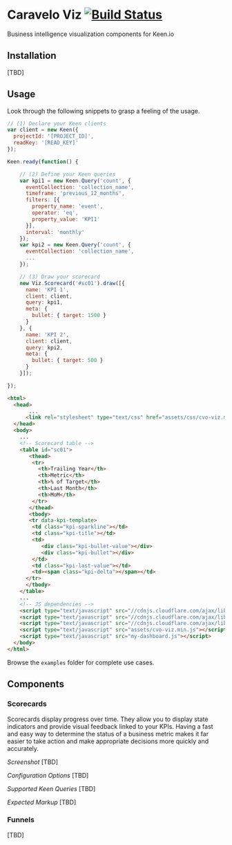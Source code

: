 # Caravelo Viz [![Build Status](https://secure.travis-ci.org/michaux/cvo-viz.png?branch=master)](http://travis-ci.org/michaux/cvo-viz)

Business intelligence visualization components for Keen.io

## Installation

[TBD]

## Usage

Look through the following snippets to grasp a feeling of the usage.

```javascript
// (1) Declare your Keen clients
var client = new Keen({
  projectId: '[PROJECT_ID]',
  readKey: '[READ_KEY]'
});

Keen.ready(function() {

    // (2) Define your Keen queries
    var kpi1 = new Keen.Query('count', {
      eventCollection: 'collection_name',
      timeframe: 'previous_12_months',
      filters: [{
        property_name: 'event',
        operator: 'eq',
        property_value: 'KPI1'
      }],
      interval: 'monthly'
    });
    var kpi2 = new Keen.Query('count', {
      eventCollection: 'collection_name',
      ...
    });

    // (3) Draw your scorecard
    new Viz.Scorecard('#sc01').draw([{
      name: 'KPI 1',
      client: client,
      query: kpi1,
      meta: {
        bullet: { target: 1500 }
      }
    }, {
      name: 'KPI 2',
      client: client,
      query: kpi2,
      meta: {
        bullet: { target: 500 }
      }
    }]);

});
```

```html
<html>
  <head>
       ...
      <link rel="stylesheet" type="text/css" href="assets/css/cvo-viz.min.css"/>
  </head>
  <body>
    ...
    <!-- Scorecard table -->
    <table id="sc01">
       <thead>
        <tr>
          <th>Trailing Year</th>
          <th>Metric</th>
          <th>% of Target</th>
          <th>Last Month</th>
          <th>MoM</th>
        </tr>
       </thead>
       <tbody>
       <tr data-kpi-template>
        <td class="kpi-sparkline"></td>
        <td class="kpi-title"></td>
        <td>
           <div class="kpi-bullet-value"></div>
           <div class="kpi-bullet"></div>
        </td>
        <td class="kpi-last-value"></td>
        <td><span class="kpi-delta"></span></td>
      </tr>
      </tbody>
    </table>
    ...
    <!-- JS dependencies -->
    <script type="text/javascript" src="//cdnjs.cloudflare.com/ajax/libs/jquery/2.1.4/jquery.min.js"></script>
    <script type="text/javascript" src="//cdnjs.cloudflare.com/ajax/libs/keen-js/3.2.7/keen.min.js"></script>
    <script type="text/javascript" src="//cdnjs.cloudflare.com/ajax/libs/jquery-sparklines/2.1.2/jquery.sparkline.min.js"></script>
    <script type="text/javascript" src="assets/cvo-viz.min.js"></script>
    <script type="text/javascript" src="my-dashboard.js"></script>
  </body>
</html>
```

Browse the `examples` folder for complete use cases.

## Components

### Scorecards

Scorecards display progress over time. They allow you to display state indicators and provide visual feedback linked to your KPIs. Having a fast and easy way to determine the status of a business metric makes it far easier to take action and make appropriate decisions more quickly and accurately.

*Screenshot*
[TBD]

*Configuration Options*
[TBD]

*Supported Keen Queries*
[TBD]

*Expected Markup*
[TBD]

### Funnels

[TBD]
